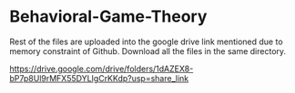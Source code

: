 # Behavioral-Game-Theory

Rest of the files are uploaded into the google drive link mentioned due to memory constraint of Github. Download all the files in the same directory.

https://drive.google.com/drive/folders/1dAZEX8-bP7p8Ul9rMFX55DYLIgCrKKdp?usp=share_link
